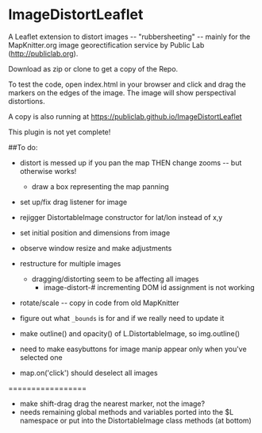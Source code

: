 ImageDistortLeaflet
===================

A Leaflet extension to distort images -- "rubbersheeting" -- mainly for the MapKnitter.org image georectification service by Public Lab (http://publiclab.org).

Download as zip or clone to get a copy of the Repo.

To test the code, open index.html in your browser and click and drag the markers on the edges of the image. The image will show perspectival distortions.

A copy is also running at https://publiclab.github.io/ImageDistortLeaflet

This plugin is not yet complete!

##To do:

* distort is messed up if you pan the map THEN change zooms -- but otherwise works!
  * draw a box representing the map panning

* set up/fix drag listener for image
* rejigger DistortableImage constructor for lat/lon instead of x,y
* set initial position and dimensions from image
* observe window resize and make adjustments
* restructure for multiple images
  * dragging/distorting seem to be affecting all images
    * image-distort-# incrementing DOM id assignment is not working
* rotate/scale -- copy in code from old MapKnitter
* figure out what `_bounds` is for and if we really need to update it
* make outline() and opacity() of L.DistortableImage, so img.outline() 
* need to make easybuttons for image manip appear only when you've selected one
* map.on('click') should deselect all images

=================

* make shift-drag drag the nearest marker, not the image?
* needs remaining global methods and variables ported into the $L namespace or put into the DistortableImage class methods (at bottom)


